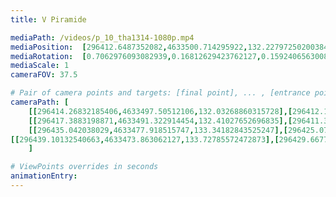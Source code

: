 ```yaml
---
title: V Piramide

mediaPath: /videos/p_10_tha1314-1080p.mp4
mediaPosition:  [296412.6487352082,4633500.714295922,132.22797250200384]
mediaRotation:  [0.7062976093082939,0.16812629423762127,0.15924065630082582,0.6689690946913734]
mediaScale: 1
cameraFOV: 37.5

# Pair of camera points and targets: [final point], ... , [entrance point]
cameraPath: [
    [[296414.26832185406,4633497.50512106,132.03268860315728],[296412.1718176197,4633501.6592975,132.2854774995605]],
    [[296417.3883198871,4633491.322914454,132.41027652696835],[296411.37560446403,4633503.236976129,133.1352680014782]],
    [[296435.042038029,4633477.918515747,133.34182843525247],[296425.0749369685,4633486.77964893,132.46979622913406]],
[[296439.10132540663,4633473.863062127,133.72785572472873],[296429.66770379955,4633483.2877742415,132.83074373433712]]
    ]

# ViewPoints overrides in seconds
animationEntry:
---
```

